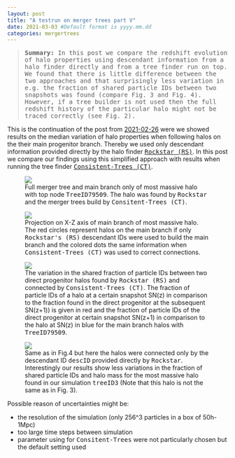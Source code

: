 ```yaml
---
layout: post
title: "A testrun on merger trees part V"
date: 2021-03-03 #Default format is yyyy.mm.dd
categories: mergertrees
---
```


<blockquote><tt><b>Summary:</b> In this post we compare the redshift evolution of halo properties using descendant information from a halo finder directly and from a tree finder run on top. We found that there is little difference between the two approaches and that surprisingly less variation in e.g. the fraction of shared particle IDs between two snapshots was found (compare Fig. 3 and Fig. 4). However, if a tree builder is not used then the full redshift history of the particular halo might not be traced correctly (see Fig. 2).</tt></blockquote>

This is the continuation of the post from <a href="https://dstoppacher.github.io/A-testrun-on-merger-trees-4/">2021-02-26</a> were we showed results on the median variation of halo properties when following halos on the their main progenitor branch. Thereby we used only descendant information provided directly by the halo finder <a href="https://ui.adsabs.harvard.edu/abs/2012ascl.soft10008B/abstract"><tt>Rockstar (RS)</tt></a>. In this post we compare our findings using this simplified approach with results when running the tree finder <a href="https://ui.adsabs.harvard.edu/abs/2012ascl.soft10011B/abstract"><tt>Consistent-Trees (CT)</tt></a>.

<figure>
  <img src="{{ site.baseurl }}/plots/2021-03-03_MB-TreeID79509.png">
  <figcaption>Full merger tree and main branch only of most massive halo with top node <tt>TreeID79509</tt>. The halo was found by <tt>Rockstar</tt> and the merger trees build by <tt>Consitent-Trees (CT)</tt>.
  </figcaption>
</figure>


<figure>
  <img src="{{ site.baseurl }}/plots/2021-03-03_RS_vs_CT.png">
  <figcaption>Projection on X-Z axis of main branch of most massive halo. The red circles represent halos on the main branch if only <tt>Rockstar's (RS)</tt> descendant IDs were used to build the main branch and the colored dots the same information when <tt>Consistent-Trees (CT)</tt> was used to correct connections.
  </figcaption>
</figure>


<figure>
  <img src="{{ site.baseurl }}/plots/2021-03-03_MB-TreeID79509_delta.png">
  <figcaption>The variation in the shared fraction of particle IDs between two direct progenitor halos found by <tt>Rockstar (RS)</tt> and connected by <tt>Consistent-Trees (CT)</tt>. The fraction of particle IDs of a halo at a certain snapshot SN(z) in comparison to the fraction found in the direct progenitor at the subsequent SN(z+1)) is given in red and the fraction of particle IDs of the direct progenitor at certain snapshot SN(z+1) in comparison to the halo at SN(z) in blue for the main branch halos with <tt>TreeID79509</tt>.
  </figcaption>
</figure>

<figure>
  <img src="{{ site.baseurl }}/plots/2021-03-03_TreeID3_delta.png">
  <figcaption>Same as in Fig.4 but here the halos were connected only by the descendant ID <tt>descID</tt> provided directly by <tt>Rockstar</tt>. Interestingly our results show less variations in the fraction of shared particle IDs and halo mass for the most massive halo found in our simulation <tt>treeID3</tt> (Note that this halo is not the same as in Fig. 3).
  </figcaption>
</figure>

Possible reason of uncertainties might be:

<ul class="post-list">
  <li>the resolution of the simulation (only 256^3 particles in a box of 50h-1Mpc)</li>
  <li>too large time steps between simulation</li>
  <li>parameter using for <tt>Consitent-Trees</tt> were not particularly chosen but the default setting used</li>
</ul>


